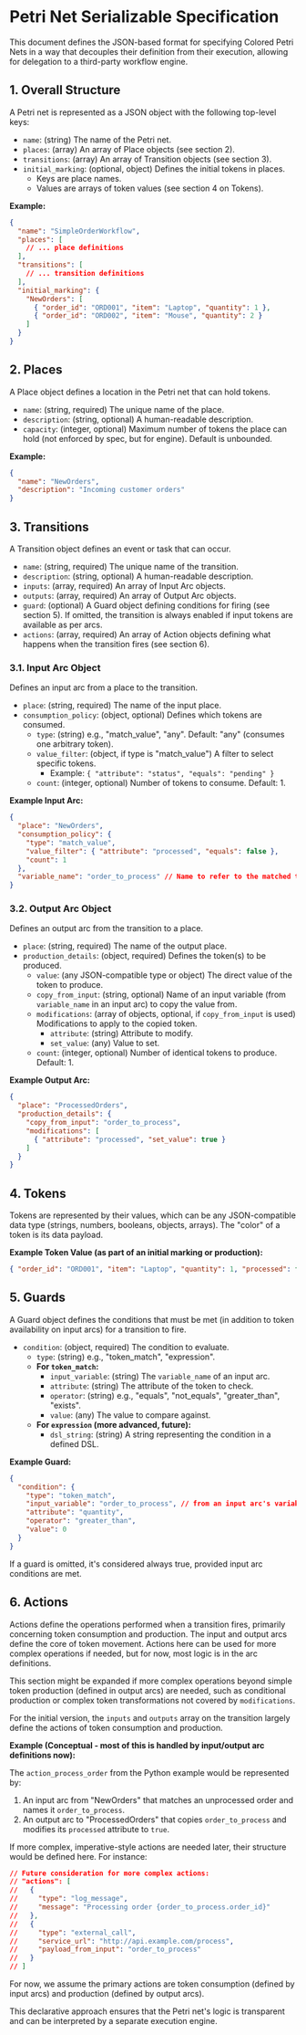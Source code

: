 # Petri Net Serializable Specification

This document defines the JSON-based format for specifying Colored Petri Nets in a way that decouples their definition from their execution, allowing for delegation to a third-party workflow engine.

## 1. Overall Structure

A Petri net is represented as a JSON object with the following top-level keys:

- `name`: (string) The name of the Petri net.
- `places`: (array) An array of Place objects (see section 2).
- `transitions`: (array) An array of Transition objects (see section 3).
- `initial_marking`: (optional, object) Defines the initial tokens in places.
    - Keys are place names.
    - Values are arrays of token values (see section 4 on Tokens).

**Example:**

```json
{
  "name": "SimpleOrderWorkflow",
  "places": [
    // ... place definitions
  ],
  "transitions": [
    // ... transition definitions
  ],
  "initial_marking": {
    "NewOrders": [
      { "order_id": "ORD001", "item": "Laptop", "quantity": 1 },
      { "order_id": "ORD002", "item": "Mouse", "quantity": 2 }
    ]
  }
}
```

## 2. Places

A Place object defines a location in the Petri net that can hold tokens.

- `name`: (string, required) The unique name of the place.
- `description`: (string, optional) A human-readable description.
- `capacity`: (integer, optional) Maximum number of tokens the place can hold (not enforced by spec, but for engine). Default is unbounded.

**Example:**

```json
{
  "name": "NewOrders",
  "description": "Incoming customer orders"
}
```

## 3. Transitions

A Transition object defines an event or task that can occur.

- `name`: (string, required) The unique name of the transition.
- `description`: (string, optional) A human-readable description.
- `inputs`: (array, required) An array of Input Arc objects.
- `outputs`: (array, required) An array of Output Arc objects.
- `guard`: (optional) A Guard object defining conditions for firing (see section 5). If omitted, the transition is always enabled if input tokens are available as per arcs.
- `actions`: (array, required) An array of Action objects defining what happens when the transition fires (see section 6).

### 3.1. Input Arc Object

Defines an input arc from a place to the transition.

- `place`: (string, required) The name of the input place.
- `consumption_policy`: (object, optional) Defines which tokens are consumed.
    - `type`: (string) e.g., "match_value", "any". Default: "any" (consumes one arbitrary token).
    - `value_filter`: (object, if type is "match_value") A filter to select specific tokens.
        - Example: `{ "attribute": "status", "equals": "pending" }`
    - `count`: (integer, optional) Number of tokens to consume. Default: 1.

**Example Input Arc:**

```json
{
  "place": "NewOrders",
  "consumption_policy": {
    "type": "match_value",
    "value_filter": { "attribute": "processed", "equals": false },
    "count": 1
  },
  "variable_name": "order_to_process" // Name to refer to the matched token(s) in actions/guards
}
```

### 3.2. Output Arc Object

Defines an output arc from the transition to a place.

- `place`: (string, required) The name of the output place.
- `production_details`: (object, required) Defines the token(s) to be produced.
    - `value`: (any JSON-compatible type or object) The direct value of the token to produce.
    - `copy_from_input`: (string, optional) Name of an input variable (from `variable_name` in an input arc) to copy the value from.
    - `modifications`: (array of objects, optional, if `copy_from_input` is used) Modifications to apply to the copied token.
        - `attribute`: (string) Attribute to modify.
        - `set_value`: (any) Value to set.
    - `count`: (integer, optional) Number of identical tokens to produce. Default: 1.

**Example Output Arc:**

```json
{
  "place": "ProcessedOrders",
  "production_details": {
    "copy_from_input": "order_to_process",
    "modifications": [
      { "attribute": "processed", "set_value": true }
    ]
  }
}
```

## 4. Tokens

Tokens are represented by their values, which can be any JSON-compatible data type (strings, numbers, booleans, objects, arrays). The "color" of a token is its data payload.

**Example Token Value (as part of an initial marking or production):**

```json
{ "order_id": "ORD001", "item": "Laptop", "quantity": 1, "processed": false }
```

## 5. Guards

A Guard object defines the conditions that must be met (in addition to token availability on input arcs) for a transition to fire.

- `condition`: (object, required) The condition to evaluate.
    - `type`: (string) e.g., "token_match", "expression".
    - **For `token_match`:**
        - `input_variable`: (string) The `variable_name` of an input arc.
        - `attribute`: (string) The attribute of the token to check.
        - `operator`: (string) e.g., "equals", "not_equals", "greater_than", "exists".
        - `value`: (any) The value to compare against.
    - **For `expression` (more advanced, future):**
        - `dsl_string`: (string) A string representing the condition in a defined DSL.

**Example Guard:**

```json
{
  "condition": {
    "type": "token_match",
    "input_variable": "order_to_process", // from an input arc's variable_name
    "attribute": "quantity",
    "operator": "greater_than",
    "value": 0
  }
}
```
If a guard is omitted, it's considered always true, provided input arc conditions are met.

## 6. Actions

Actions define the operations performed when a transition fires, primarily concerning token consumption and production. The input and output arcs define the core of token movement. Actions here can be used for more complex operations if needed, but for now, most logic is in the arc definitions.

This section might be expanded if more complex operations beyond simple token production (defined in output arcs) are needed, such as conditional production or complex token transformations not covered by `modifications`.

For the initial version, the `inputs` and `outputs` array on the transition largely define the actions of token consumption and production.

**Example (Conceptual - most of this is handled by input/output arc definitions now):**

The `action_process_order` from the Python example would be represented by:
1. An input arc from "NewOrders" that matches an unprocessed order and names it `order_to_process`.
2. An output arc to "ProcessedOrders" that copies `order_to_process` and modifies its `processed` attribute to `true`.

If more complex, imperative-style actions are needed later, their structure would be defined here. For instance:
```json
// Future consideration for more complex actions:
// "actions": [
//   {
//     "type": "log_message",
//     "message": "Processing order {order_to_process.order_id}"
//   },
//   {
//     "type": "external_call",
//     "service_url": "http://api.example.com/process",
//     "payload_from_input": "order_to_process"
//   }
// ]
```
For now, we assume the primary actions are token consumption (defined by input arcs) and production (defined by output arcs).

This declarative approach ensures that the Petri net's logic is transparent and can be interpreted by a separate execution engine.
